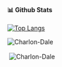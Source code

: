 #### 📊 **Github Stats**
[![Top Langs](https://github-readme-stats.vercel.app/api/top-langs/?username=Charlon-Dale&layout=compact&langs_count=10&hide=Batchfile,XSLT,Makefile,shell,dockerfile,Objective-C,Starlark,Ruby,Hack)](https://github.com/anuraghazra/github-readme-stats)

<p><img align="center" src="https://github-readme-streak-stats.herokuapp.com/?user=Charlon-Dale" alt="Charlon-Dale" /></p>

<p>&nbsp;<img align="center" src="https://github-readme-stats.vercel.app/api?username=Charlon-Dale&count_private=true&show_icons=true" alt="Charlon-Dale" /></p>

<!-- <p align="left"><img src="https://komarev.com/ghpvc/?username=Charlon-Dale&label=Profile%20views&color=0e75b6&style=flat" alt="Charlon-Dale" /></p> -->

<!--
**Charlon-Dale/Charlon-Dale** is a ✨ _special_ ✨ repository because its `README.md` (this file) appears on your GitHub profile.

Here are some ideas to get you started:

- 🔭 I’m currently working on ...
- 🌱 I’m currently learning ...
- 👯 I’m looking to collaborate on ...
- 🤔 I’m looking for help with ...
- 💬 Ask me about ...
- 📫 How to reach me: ...
- 😄 Pronouns: ...
- ⚡ Fun fact: ...
-->
